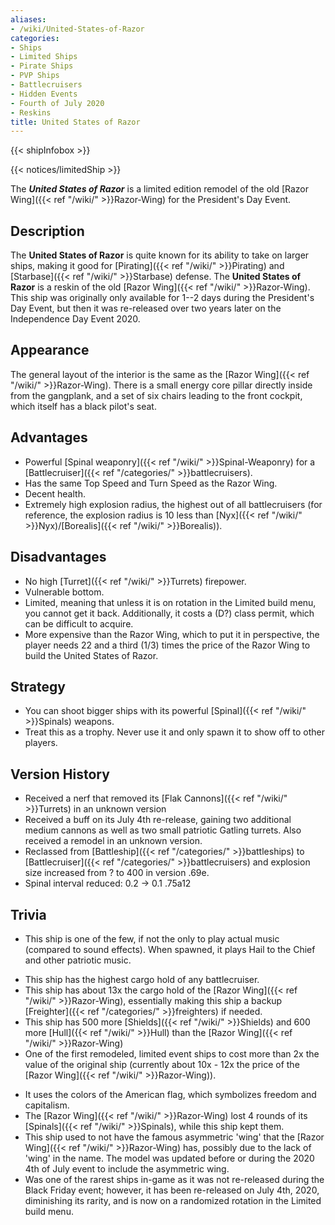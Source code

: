 ```yaml
---
aliases:
- /wiki/United-States-of-Razor
categories:
- Ships
- Limited Ships
- Pirate Ships
- PVP Ships
- Battlecruisers
- Hidden Events
- Fourth of July 2020
- Reskins
title: United States of Razor
---  
```


{{< shipInfobox >}}   

{{< notices/limitedShip >}} 

The **_United States of Razor_** is a limited edition remodel of the old [Razor Wing]({{< ref "/wiki/" >}}Razor-Wing) for the President's Day Event.  

## Description

The **United States of Razor** is quite known for its ability to take on larger ships, making it good for [Pirating]({{< ref "/wiki/" >}}Pirating) and [Starbase]({{< ref "/wiki/" >}}Starbase) defense. The **United States of Razor** is a reskin of the old [Razor Wing]({{< ref "/wiki/" >}}Razor-Wing). This ship was originally only available for 1--2 days during the President's Day Event, but then it was re-released over two years later on the Independence Day Event 2020.

## Appearance

The general layout of the interior is the same as the [Razor Wing]({{< ref "/wiki/" >}}Razor-Wing). There is a small energy core pillar directly inside from the gangplank, and a set of six chairs leading to the front cockpit, which itself has a black pilot's seat.

## Advantages

- Powerful [Spinal weaponry]({{< ref "/wiki/" >}}Spinal-Weaponry) for a [Battlecruiser]({{< ref "/categories/" >}}battlecruisers).
- Has the same Top Speed and Turn Speed as the Razor Wing.
- Decent health.
- Extremely high explosion radius, the highest out of all battlecruisers (for reference, the explosion radius is 10 less than [Nyx]({{< ref "/wiki/" >}}Nyx)/[Borealis]({{< ref "/wiki/" >}}Borealis)).

## Disadvantages

- No high [Turret]({{< ref "/wiki/" >}}Turrets) firepower.
- Vulnerable bottom.
- Limited, meaning that unless it is on rotation in the Limited build menu, you cannot get it back. Additionally, it costs a (D?) class permit, which can be difficult to acquire.
- More expensive than the Razor Wing, which to put it in perspective, the player needs 22 and a third (1/3) times the price of the Razor Wing to build the United States of Razor.

## Strategy

- You can shoot bigger ships with its powerful [Spinal]({{< ref "/wiki/" >}}Spinals) weapons.
- Treat this as a trophy. Never use it and only spawn it to show off to other players.

## Version History 

- Received a nerf that removed its [Flak Cannons]({{< ref "/wiki/" >}}Turrets) in an unknown version
- Received a buff on its July 4th re-release, gaining two additional medium cannons as well as two small patriotic Gatling turrets. Also received a remodel in an unknown version.
- Reclassed from [Battleship]({{< ref "/categories/" >}}battleships) to [Battlecruiser]({{< ref "/categories/" >}}battlecruisers) and explosion size increased from ? to 400 in version .69e.
- Spinal interval reduced: 0.2 -> 0.1 .75a12

## Trivia

- This ship is one of the few, if not the only to play actual music (compared to sound effects). When spawned, it plays Hail to the Chief and other patriotic music.

<!-- -->

- This ship has the highest cargo hold of any battlecruiser.
- This ship has about 13x the cargo hold of the [Razor Wing]({{< ref "/wiki/" >}}Razor-Wing), essentially making this ship a backup [Freighter]({{< ref "/categories/" >}}freighters) if needed.
- This ship has 500 more [Shields]({{< ref "/wiki/" >}}Shields) and 600 more [Hull]({{< ref "/wiki/" >}}Hull) than the [Razor Wing]({{< ref "/wiki/" >}}Razor-Wing)
- One of the first remodeled, limited event ships to cost more than 2x the value of the original ship (currently about 10x - 12x the price of the [Razor Wing]({{< ref "/wiki/" >}}Razor-Wing)).

<!-- -->

- It uses the colors of the American flag, which symbolizes freedom and capitalism.
- The [Razor Wing]({{< ref "/wiki/" >}}Razor-Wing) lost 4 rounds of its [Spinals]({{< ref "/wiki/" >}}Spinals), while this ship kept them.
- This ship used to not have the famous asymmetric 'wing' that the [Razor Wing]({{< ref "/wiki/" >}}Razor-Wing) has, possibly due to the lack of 'wing' in the name. The model was updated before or during the 2020 4th of July event to include the asymmetric wing.
- Was one of the rarest ships in-game as it was not re-released during the Black Friday event; however, it has been re-released on July 4th, 2020, diminishing its rarity, and is now on a randomized rotation in the Limited build menu.